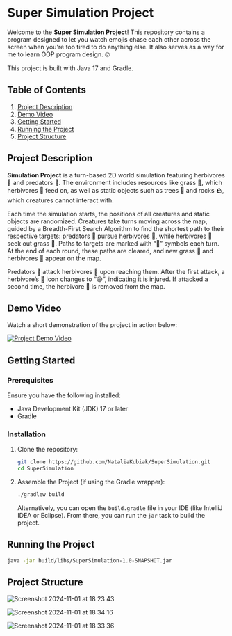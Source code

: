 
# Super Simulation Project

Welcome to the **Super Simulation Project**! This repository contains a program designed to let you watch emojis chase each other across the screen when you're too tired to do anything else. It also serves as a way for me to learn OOP program design. 🤓

This project is built with Java 17 and Gradle.

## Table of Contents

1. [Project Description](#project-description)
2. [Demo Video](#demo-video)
3. [Getting Started](#getting-started)
4. [Running the Project](#running-the-project)
5. [Project Structure](#project-structure)


## Project Description

**Simulation Project** is a turn-based 2D world simulation featuring herbivores 🐰 and predators 🐯. The environment includes resources like grass 🌱, which herbivores 🐰 feed on, as well as static objects such as trees 🌳 and rocks 🪨, which creatures cannot interact with.

Each time the simulation starts, the positions of all creatures and static objects are randomized. Creatures take turns moving across the map, guided by a Breadth-First Search Algorithm to find the shortest path to their respective targets: predators 🐯 pursue herbivores 🐰, while herbivores 🐰 seek out grass 🌱. Paths to targets are marked with “🐾” symbols each turn. At the end of each round, these paths are cleared, and new grass 🌱 and herbivores 🐰 appear on the map.

Predators 🐯 attack herbivores 🐰 upon reaching them. After the first attack, a herbivore’s 🐰 icon changes to “😅”, indicating it is injured. If attacked a second time, the herbivore 🐰 is removed from the map.

## Demo Video

Watch a short demonstration of the project in action below:

[![Project Demo Video](https://img.youtube.com/vi/YOUR_VIDEO_ID/0.jpg)](https://www.youtube.com/watch?v=YOUR_VIDEO_ID)

## Getting Started

### Prerequisites

Ensure you have the following installed:

- Java Development Kit (JDK) 17 or later
- Gradle

### Installation

1. Clone the repository:
   ```bash
   git clone https://github.com/NataliaKubiak/SuperSimulation.git
   cd SuperSimulation
   ```

2. Assemble the Project (if using the Gradle wrapper):
   ```bash
   ./gradlew build
   ```
   Alternatively, you can open the `build.gradle` file in your IDE (like IntelliJ IDEA or Eclipse). From there, you can run the `jar` task to build the project.

## Running the Project

   ```bash
   java -jar build/libs/SuperSimulation-1.0-SNAPSHOT.jar
   ```

## Project Structure

![Screenshot 2024-11-01 at 18 23 43](https://github.com/user-attachments/assets/effb5577-92c8-4e96-8a9a-da1249f0b647)

![Screenshot 2024-11-01 at 18 34 16](https://github.com/user-attachments/assets/d9b88f15-bc9c-42d3-8611-944dc4b5e08d)

![Screenshot 2024-11-01 at 18 33 36](https://github.com/user-attachments/assets/817a9af8-7b9b-4eb9-aefd-1baf9e77addc)
